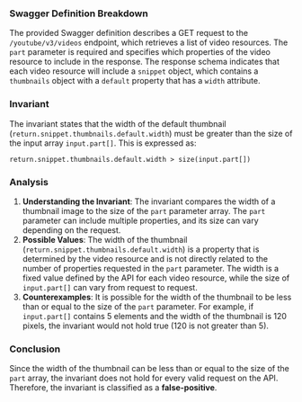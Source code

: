 ### Swagger Definition Breakdown
The provided Swagger definition describes a GET request to the `/youtube/v3/videos` endpoint, which retrieves a list of video resources. The `part` parameter is required and specifies which properties of the video resource to include in the response. The response schema indicates that each video resource will include a `snippet` object, which contains a `thumbnails` object with a `default` property that has a `width` attribute.

### Invariant
The invariant states that the width of the default thumbnail (`return.snippet.thumbnails.default.width`) must be greater than the size of the input array `input.part[]`. This is expressed as:

`return.snippet.thumbnails.default.width > size(input.part[])`

### Analysis
1. **Understanding the Invariant**: The invariant compares the width of a thumbnail image to the size of the `part` parameter array. The `part` parameter can include multiple properties, and its size can vary depending on the request.
2. **Possible Values**: The width of the thumbnail (`return.snippet.thumbnails.default.width`) is a property that is determined by the video resource and is not directly related to the number of properties requested in the `part` parameter. The width is a fixed value defined by the API for each video resource, while the size of `input.part[]` can vary from request to request.
3. **Counterexamples**: It is possible for the width of the thumbnail to be less than or equal to the size of the `part` parameter. For example, if `input.part[]` contains 5 elements and the width of the thumbnail is 120 pixels, the invariant would not hold true (120 is not greater than 5).

### Conclusion
Since the width of the thumbnail can be less than or equal to the size of the `part` array, the invariant does not hold for every valid request on the API. Therefore, the invariant is classified as a **false-positive**.
